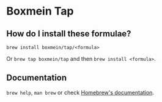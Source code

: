 # Boxmein Tap

## How do I install these formulae?
`brew install boxmein/tap/<formula>`

Or `brew tap boxmein/tap` and then `brew install <formula>`.

## Documentation
`brew help`, `man brew` or check [Homebrew's documentation](https://docs.brew.sh).
